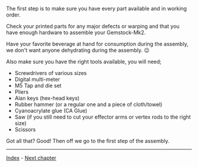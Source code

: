 The first step is to make sure you have every part available and in working order.

Check your printed parts for any major defects or warping and that you have enough hardware to assemble your Gemstock-Mk2.

Have your favorite beverage at hand for consumption during the assembly, we don't want anyone dehydrating during the assembly. :wink: 

Also make sure you have the right tools available, you will need;
- Screwdrivers of various sizes
- Digital multi-meter
- M5 Tap and die set
- Pliers
- Alan keys (hex-head keys)
- Rubber hammer (or a regular one and a piece of cloth/towel)
- Cyanoacrylate glue (CA Glue)
- Saw (if you still need to cut your effector arms or vertex rods to the right size)
- Scissors

Got all that?
Good!
Then off we go to the first step of the assembly.

***

[Index](https://github.com/GemstockCo/Gemstock-Mk2/wiki/Guidebook-index) - 
[Next chapter](https://github.com/GemstockCo/Gemstock-Mk2/wiki/Assembly-1---Bottom-vertex)
